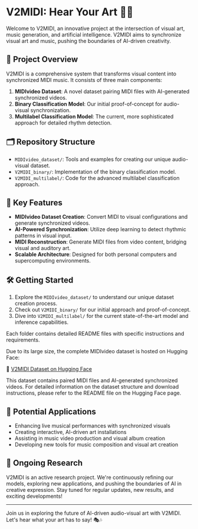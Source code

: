 # V2MIDI: Hear Your Art 🎨🎵

Welcome to V2MIDI, an innovative project at the intersection of visual art, music generation, and artificial intelligence. V2MIDI aims to synchronize visual art and music, pushing the boundaries of AI-driven creativity.

## 🌟 Project Overview

V2MIDI is a comprehensive system that transforms visual content into synchronized MIDI music. It consists of three main components:

1. **MIDIvideo Dataset**: A novel dataset pairing MIDI files with AI-generated synchronized videos.
2. **Binary Classification Model**: Our initial proof-of-concept for audio-visual synchronization.
3. **Multilabel Classification Model**: The current, more sophisticated approach for detailed rhythm detection.

## 🗂️ Repository Structure

- `MIDIvideo_dataset/`: Tools and examples for creating our unique audio-visual dataset.
- `V2MIDI_binary/`: Implementation of the binary classification model.
- `V2MIDI_multilabel/`: Code for the advanced multilabel classification approach.

## 🚀 Key Features

- **MIDIvideo Dataset Creation**: Convert MIDI to visual configurations and generate synchronized videos.
- **AI-Powered Synchronization**: Utilize deep learning to detect rhythmic patterns in visual input.
- **MIDI Reconstruction**: Generate MIDI files from video content, bridging visual and auditory art.
- **Scalable Architecture**: Designed for both personal computers and supercomputing environments.

## 🛠️ Getting Started

1. Explore the `MIDIvideo_dataset/` to understand our unique dataset creation process.
2. Check out `V2MIDI_binary/` for our initial approach and proof-of-concept.
3. Dive into `V2MIDI_multilabel/` for the current state-of-the-art model and inference capabilities.

Each folder contains detailed README files with specific instructions and requirements.

Due to its large size, the complete MIDIvideo dataset is hosted on Hugging Face:

🔗 [V2MIDI Dataset on Hugging Face](https://huggingface.co/datasets/obvious-research/V2MIDI)

This dataset contains paired MIDI files and AI-generated synchronized videos. For detailed information on the dataset structure and download instructions, please refer to the README file on the Hugging Face page.

## 🌈 Potential Applications

- Enhancing live musical performances with synchronized visuals
- Creating interactive, AI-driven art installations
- Assisting in music video production and visual album creation
- Developing new tools for music composition and visual art creation

## 🔬 Ongoing Research

V2MIDI is an active research project. We're continuously refining our models, exploring new applications, and pushing the boundaries of AI in creative expression. Stay tuned for regular updates, new results, and exciting developments!

---

Join us in exploring the future of AI-driven audio-visual art with V2MIDI. Let's hear what your art has to say! 🎭🎶
